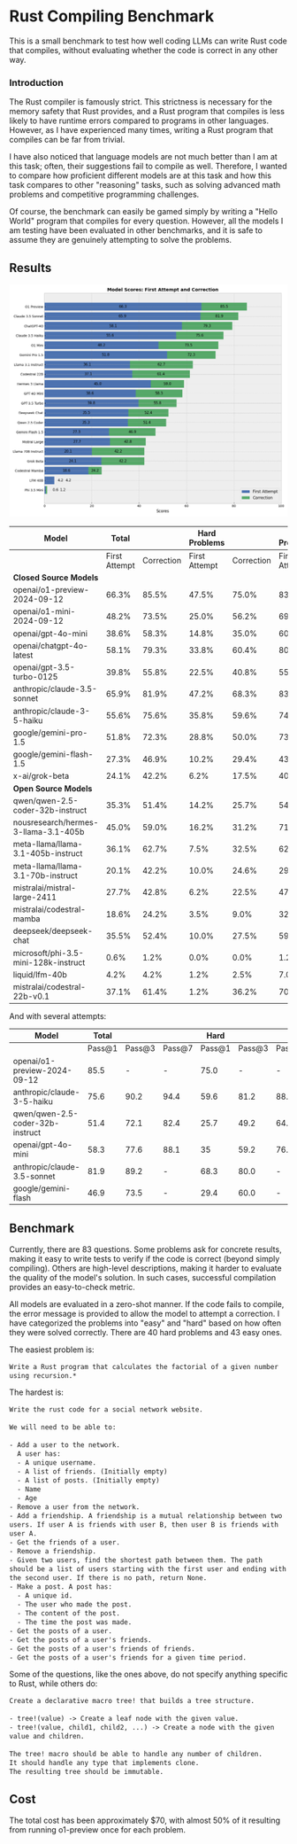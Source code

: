 # Rust Compiling Benchmark #

This is a small benchmark to test how well coding LLMs can write Rust code that compiles, without evaluating whether the code is correct in any other way.

### Introduction ###

The Rust compiler is famously strict. This strictness is necessary for the memory safety that Rust provides, and a Rust program that compiles is less likely to have runtime errors compared to programs in other languages. However, as I have experienced many times, writing a Rust program that compiles can be far from trivial.

I have also noticed that language models are not much better than I am at this task; often, their suggestions fail to compile as well. Therefore, I wanted to compare how proficient different models are at this task and how this task compares to other "reasoning" tasks, such as solving advanced math problems and competitive programming challenges.

Of course, the benchmark can easily be gamed simply by writing a "Hello World" program that compiles for every question. However, all the models I am testing have been evaluated in other benchmarks, and it is safe to assume they are genuinely attempting to solve the problems.

## Results ##

![results image](Figure_1_rust_bench.png)

| Model | Total | | Hard Problems | | Easy Problems | |
|-------|--------|--------|---------------|--------|---------------|--------|
| | First Attempt | Correction | First Attempt | Correction | First Attempt | Correction |
| **Closed Source Models** |||||||
| openai/o1-preview-2024-09-12 | 66.3% | 85.5% | 47.5% | 75.0% | 83.7% | 95.3% |
| openai/o1-mini-2024-09-12 | 48.2% | 73.5% | 25.0% | 56.2% | 69.8% | 89.5% |
| openai/gpt-4o-mini | 38.6% | 58.3% | 14.8% | 35.0% | 60.9% | 79.9% |
| openai/chatgpt-4o-latest | 58.1% | 79.3% | 33.8% | 60.4% | 80.7% | 96.9% |
| openai/gpt-3.5-turbo-0125 | 39.8% | 55.8% | 22.5% | 40.8% | 55.8% | 69.8% |
| anthropic/claude-3.5-sonnet | 65.9% | 81.9% | 47.2% | 68.3% | 83.3% | 94.6% |
| anthropic/claude-3-5-haiku | 55.6% | 75.6% | 35.8% | 59.6% | 74.1% | 90.4% |
| google/gemini-pro-1.5 | 51.8% | 72.3% | 28.8% | 50.0% | 73.3% | 93.0% |
| google/gemini-flash-1.5 | 27.3% | 46.9% | 10.2% | 29.4% | 43.2% | 63.2% |
| x-ai/grok-beta | 24.1% | 42.2% | 6.2% | 17.5% | 40.7% | 65.1% |
| **Open Source Models** |||||||
| qwen/qwen-2.5-coder-32b-instruct | 35.3% | 51.4% | 14.2% | 25.7% | 54.8% | 75.3% |
| nousresearch/hermes-3-llama-3.1-405b | 45.0% | 59.0% | 16.2% | 31.2% | 71.7% | 84.9% |
| meta-llama/llama-3.1-405b-instruct | 36.1% | 62.7% | 7.5% | 32.5% | 62.8% | 90.7% |
| meta-llama/llama-3.1-70b-instruct | 20.1% | 42.2% | 10.0% | 24.6% | 29.5% | 58.5% |
| mistralai/mistral-large-2411 | 27.7% | 42.8% | 6.2% | 22.5% | 47.7% | 61.6% |
| mistralai/codestral-mamba | 18.6% | 24.2% | 3.5% | 9.0% | 32.6% | 38.4% |
| deepseek/deepseek-chat | 35.5% | 52.4% | 10.0% | 27.5% | 59.3% | 75.6% |
| microsoft/phi-3.5-mini-128k-instruct | 0.6% | 1.2% | 0.0% | 0.0% | 1.2% | 2.3% |
| liquid/lfm-40b | 4.2% | 4.2% | 1.2% | 2.5% | 7.0% | 5.8% |
| mistralai/codestral-22b-v0.1 | 37.1% | 61.4% | 1.2% | 36.2% | 70.5% | 84.9% |

And with several attempts:

| Model | Total ||| Hard ||| Easy |||
|-------|-------|-------|-------|-------|-------|-------|-------|-------|-------|
| | Pass@1 | Pass@3 | Pass@7 | Pass@1 | Pass@3 | Pass@7 | Pass@1 | Pass@3 | Pass@7 |
| openai/o1-preview-2024-09-12 | 85.5 | - | - | 75.0 | - | - | 95.3 | - | - |
| anthropic/claude-3-5-haiku | 75.6 | 90.2 | 94.4 | 59.6 | 81.2 | 88.3 | 90.4 | 98.7 | 100.0 |
| qwen/qwen-2.5-coder-32b-instruct | 51.4 | 72.1 | 82.4 | 25.7 | 49.2 | 64.9 | 75.3 | 93.4 | 98.8 |
| openai/gpt-4o-mini | 58.3 | 77.6 | 88.1 | 35 | 59.2 | 76.3 | 79.9 | 94.7 | 99.1 |
| anthropic/claude-3.5-sonnet | 81.9 | 89.2 | - | 68.3 | 80.0 | - | 94.6 | 97.7 | - |
| google/gemini-flash | 46.9 | 73.5 | - | 29.4 | 60.0 | - | 63.2 | 86.0 | - |

## Benchmark ##

Currently, there are 83 questions. Some problems ask for concrete results, making it easy to write tests to verify if the code is correct (beyond simply compiling). Others are high-level descriptions, making it harder to evaluate the quality of the model's solution. In such cases, successful compilation provides an easy-to-check metric.

All models are evaluated in a zero-shot manner. If the code fails to compile, the error message is provided to allow the model to attempt a correction. I have categorized the problems into "easy" and "hard" based on how often they were solved correctly. There are 40 hard problems and 43 easy ones.

The easiest problem is:

```
Write a Rust program that calculates the factorial of a given number using recursion.*
```

The hardest is:

```
Write the rust code for a social network website.

We will need to be able to:

- Add a user to the network.
  A user has:
  - A unique username.
  - A list of friends. (Initially empty)
  - A list of posts. (Initially empty)
  - Name
  - Age
- Remove a user from the network.
- Add a friendship. A friendship is a mutual relationship between two users. If user A is friends with user B, then user B is friends with user A.
- Get the friends of a user.
- Remove a friendship.
- Given two users, find the shortest path between them. The path should be a list of users starting with the first user and ending with the second user. If there is no path, return None.
- Make a post. A post has:
  - A unique id.
  - The user who made the post.
  - The content of the post.
  - The time the post was made.
- Get the posts of a user.
- Get the posts of a user's friends.
- Get the posts of a user's friends of friends.
- Get the posts of a user's friends for a given time period.
```

Some of the questions, like the ones above, do not specify anything specific to Rust, while others do:

```
Create a declarative macro tree! that builds a tree structure.

- tree!(value) -> Create a leaf node with the given value.
- tree!(value, child1, child2, ...) -> Create a node with the given value and children.

The tree! macro should be able to handle any number of children.
It should handle any type that implements clone.
The resulting tree should be immutable.
```

## Cost ##

The total cost has been approximately $70, with almost 50% of it resulting from running o1-preview once for each problem.



